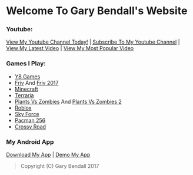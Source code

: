 # Welcome To Gary Bendall's Website

### Youtube:

[View My Youtube Channel Today!](https://www.youtube.com/channel/UC5u0v-xwyFK6d6KoBe8o0Bw) | [Subscribe To My Youtube Channel](https://www.youtube.com/channel/UC5u0v-xwyFK6d6KoBe8o0Bw?sub_confirmation=1) | [View My Latest Video](https://goo.gl/UWhtbK) | [View My Most Popular Video](https://goo.gl/aVpnjo)

### Games I Play:

- [Y8 Games](https://www.y8.com)
- [Friv](http://www.friv.com/) And [Friv 2017](http://www.friv-2017.com)
- [Minecraft](https://minecraft.net)
- [Terraria](https://terraria.org)
- [Plants Vs Zombies](https://play.google.com/store/apps/details?id=com.ea.game.pvzfree_row) And [Plants Vs Zombies 2](https://play.google.com/store/apps/details?id=com.ea.game.pvz2_row)
- [Roblox](https://www.roblox.com)
- [Sky Force](https://play.google.com/store/apps/details?id=pl.idreams.skyforcehd)
- [Pacman 256](https://play.google.com/store/apps/details?id=eu.bandainamcoent.pacman256)
 - [Crossy Road](https://play.google.com/store/apps/details?id=com.yodo1.crossyroad)
 
 ### My Android App
 
 [Download My App](https://github.com/Richienb/Gary-Bendall/releases/download/v1.1.0/Gary.Bendall.s.Website.Android.App.apk) | [Demo My App](https://appetize.io/embed/3x9yc6mu167gvq9c1442v2b6h4?device=nexus5&scale=50&autoplay=true&orientation=portrait&deviceColor=black&screenOnly=true&osVersion=4.4)
 
 > Copyright (C) Gary Bendall 2017
